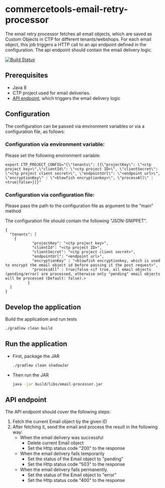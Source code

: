 # commercetools-email-retry-processor

 The email retry processor fetches all email objects, which are saved as Custom Objects in CTP for different tenants/webshops.
 For each email object, this job triggers a HTTP call to an api endpoint defined in the configuration.
 The api endpoint should contain the email delivery logic.

[![Build Status](https://travis-ci.org/commercetools/commercetools-email-retry-processor.svg?branch=create_cronjob)](https://travis-ci.org/commercetools/commercetools-email-retry-processor)


## Prerequisites

 - Java 8
 - CTP project used for email deliveries.
 - [API endpoint](#api-endpoint), which triggers the email delivery logic

## Configuration

The configuration can be passed via environment variables or via a configuration file, as follows:

###  Configuration via environment variable:

Please set the following environment variable:

```
export CTP_PROJECT_CONFIG="{\"tenants\": [{\"projectKey\": \"<ctp project key>\",\"clientId\": \"<ctp project ID>\", \"clientSecret\": \"<ctp project client secret>\", \"endpointUrl\": \"<endpoint url>\", \"encryptionKey\" : \"<blowfish encryptionkey>\", \"processAll\" : <true|false>}]}"
```
###  Configuration via configuration file:

Please pass the path to the configuration file as argument to the "main" method

The configuration file should contain the following "JSON-SNIPPET".
 ```
 {
   "tenants": [
     {
             "projectKey": "<ctp project key>",
             "clientId": "<ctp project ID>",
             "clientSecret": "<ctp project client secret>",
             "endpointUrl": "<endpoint url>",
             "encryptionKey" : "<blowfish encryptionkey, which is used to encrypt the email object id before passing it the post request>",
             "processAll" : true|false <if true, all email objects (pending/error) are processed, otherwise only "pending" email objects will be processed (Default: false).>
           }
   ]
 }
   ```  


## Develop the application   

 Build the applicatiom and run tests
   ```bash
   ./gradlew clean build
   ```
## Run the application   

 - First, package the JAR
   ```bash
   ./gradlew clean shadowJar
   ```
   
 - Then run the JAR
   ```bash
   java -jar build/libs/email-processor.jar
   ```   

## API endpoint

The API endpoint should cover the following steps:

1. Fetch the current Email object by the given ID
1. After fetching it, send the email and process the result in the following way:
    - When the email delivery was successful
      - Delete current Email object
      - Set the Http status code "200" to the response
    - When the email delivery fails temporarily
      - Set the status of the Email object to "pending"
      - Set the Http status code "503" to the response
    - When the email delivery fails permanently.
      - Set the status of the Email object to "error"
      - Set the Http status code "400" to the response
